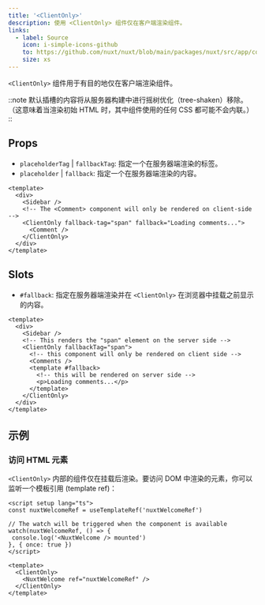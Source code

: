 ```yaml
---
title: '<ClientOnly>'
description: 使用 <ClientOnly> 组件仅在客户端渲染组件。
links:
  - label: Source
    icon: i-simple-icons-github
    to: https://github.com/nuxt/nuxt/blob/main/packages/nuxt/src/app/components/client-only.ts
    size: xs
---
```


`<ClientOnly>` 组件用于有目的地仅在客户端渲染组件。

::note
默认插槽的内容将从服务器构建中进行摇树优化（tree-shaken）移除。（这意味着当渲染初始 HTML 时，其中组件使用的任何 CSS 都可能不会内联。）
::

## Props

- `placeholderTag` | `fallbackTag`: 指定一个在服务器端渲染的标签。
- `placeholder` | `fallback`: 指定一个在服务器端渲染的内容。

```vue
<template>
  <div>
    <Sidebar />
    <!-- The <Comment> component will only be rendered on client-side -->
    <ClientOnly fallback-tag="span" fallback="Loading comments...">
      <Comment />
    </ClientOnly>
  </div>
</template>
```

## Slots

- `#fallback`: 指定在服务器端渲染并在 `<ClientOnly>` 在浏览器中挂载之前显示的内容。

```vue [pages/example.vue]
<template>
  <div>
    <Sidebar />
    <!-- This renders the "span" element on the server side -->
    <ClientOnly fallbackTag="span">
      <!-- this component will only be rendered on client side -->
      <Comments />
      <template #fallback>
        <!-- this will be rendered on server side -->
        <p>Loading comments...</p>
      </template>
    </ClientOnly>
  </div>
</template>
```

## 示例

### 访问 HTML 元素

`<ClientOnly>` 内部的组件仅在挂载后渲染。要访问 DOM 中渲染的元素，你可以监听一个模板引用 (template ref)：

```vue [pages/example.vue]
<script setup lang="ts">
const nuxtWelcomeRef = useTemplateRef('nuxtWelcomeRef')

// The watch will be triggered when the component is available
watch(nuxtWelcomeRef, () => {
 console.log('<NuxtWelcome /> mounted')
}, { once: true })
</script>

<template>
  <ClientOnly>
    <NuxtWelcome ref="nuxtWelcomeRef" />
  </ClientOnly>
</template>
```

